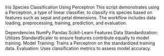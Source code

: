 Iris Species Classification Using Perceptron
This script demonstrates using a Perceptron, a type of linear classifier, to classify iris species based on features such as sepal and petal dimensions. The workflow includes data loading, preprocessing, training, prediction, and evaluation.

Dependencies
NumPy
Pandas
Scikit-Learn
Features
Data Standardization: Utilizes StandardScaler to ensure features contribute equally to model training.
Model Training: Trains a Perceptron on the standardized training data.
Evaluation: Uses classification metrics to assess model accuracy.
